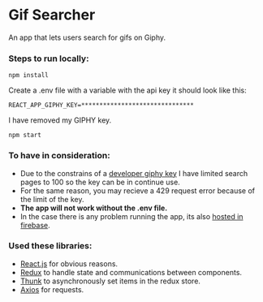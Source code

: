 # Gif Searcher

An app that lets users search for gifs on Giphy.

### Steps to run locally:

`npm install`

Create a .env file with a variable with the api key it should look like this:

    REACT_APP_GIPHY_KEY=*******************************

I have removed my GIPHY key.

`npm start`

### To have in consideration:

- Due to the constrains of a [developer giphy key](https://developers.giphy.com/docs/#access) I have limited search pages to 100 so the key can be in continue use.
- For the same reason, you may recieve a 429 request error because of the limit of the key.
- <b>The app will not work without the .env file.</b>
- In the case there is any problem running the app, its also [hosted in firebase](https://gif-searcher-eff5f.firebaseapp.com/).

### Used these libraries:

- [React.js](https://github.com/facebook/react) for obvious reasons.
- [Redux](https://github.com/reduxjs/redux) to handle state and communications between components.
- [Thunk](https://github.com/reduxjs/redux-thunk) to asynchronously set items in the redux store.
- [Axios](https://github.com/axios/axios) for requests.

